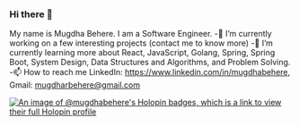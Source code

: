 ### Hi there 👋
My name is Mugdha Behere. I am a Software Engineer.
-🔭 I’m currently working on a few interesting projects (contact me to know more)
-🌱 I’m currently learning more about React, JavaScript, Golang, Spring, Spring Boot, System Design, Data Structures and Algorithms, and Problem Solving.
-📫 How to reach me LinkedIn: https://www.linkedin.com/in/mugdhabehere, Gmail: mugdharbehere@gmail.com


[![An image of @mugdhabehere's Holopin badges, which is a link to view their full Holopin profile](https://holopin.me/mugdhabehere)](https://holopin.io/@mugdhabehere)
